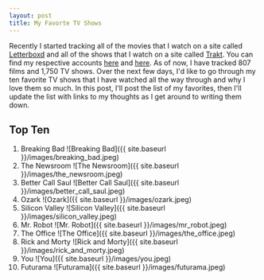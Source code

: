 ```yaml
---
layout: post
title: My Favorte TV Shows
---
```


Recently I started tracking all of the movies that I watch on a site called [Letterboxd](https://letterboxd.com) and all of the shows that I watch on a site called [Trakt](https://trakt.tv). You can find my respective accounts [here](https://letterboxd.com/jordanmartin/) and [here](https://trakt.tv/users/martin4kansas). As of now, I have tracked 807 films and 1,750 TV shows. Over the next few days, I'd like to go through my ten favorite TV shows that I have watched all the way through and why I love them so much. In this post, I'll post the list of my favorites, then I'll update the list with links to my thoughts as I get around to writing them down.  
  
## Top Ten  
  
1. Breaking Bad ![Breaking Bad]({{ site.baseurl }}/images/breaking_bad.jpeg)
1. The Newsroom ![The Newsroom]({{ site.baseurl }}/images/the_newsroom.jpeg)
1. Better Call Saul ![Better Call Saul]({{ site.baseurl }}/images/better_call_saul.jpeg)
1. Ozark ![Ozark]({{ site.baseurl }}/images/ozark.jpeg)
1. Silicon Valley ![Silicon Valley]({{ site.baseurl }}/images/silicon_valley.jpeg)
1. Mr. Robot ![Mr. Robot]({{ site.baseurl }}/images/mr_robot.jpeg)
1. The Office ![The Office]({{ site.baseurl }}/images/the_office.jpeg)
1. Rick and Morty ![Rick and Morty]({{ site.baseurl }}/images/rick_and_morty.jpeg)
1. You ![You]({{ site.baseurl }}/images/you.jpeg)
1. Futurama ![Futurama]({{ site.baseurl }}/images/futurama.jpeg)
